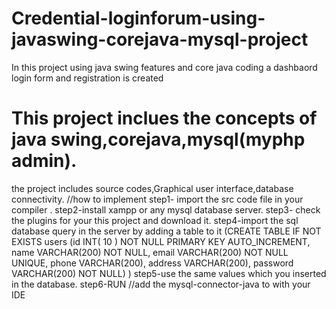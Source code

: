 # Credential-loginforum-using-javaswing-corejava-mysql-project
In this project using java swing features and core java coding a dashbaord login form and registration is created
# This project inclues the concepts of java swing,corejava,mysql(myphp admin).
the project includes source codes,Graphical user interface,database connectivity.
//how to implement
step1- import the src code file in your compiler .
step2-install xampp or any mysql database server.
step3- check the plugins for your this project and download it.
step4-import the sql database query in the server by adding a table to it
(CREATE TABLE IF NOT EXISTS users (id INT( 10 ) NOT NULL PRIMARY KEY AUTO_INCREMENT, name VARCHAR(200) NOT NULL, email VARCHAR(200) NOT NULL UNIQUE, 
phone VARCHAR(200), address VARCHAR(200), password VARCHAR(200) NOT NULL) )
step5-use the same values which you inserted in the database.
step6-RUN
//add the mysql-connector-java to with your IDE
